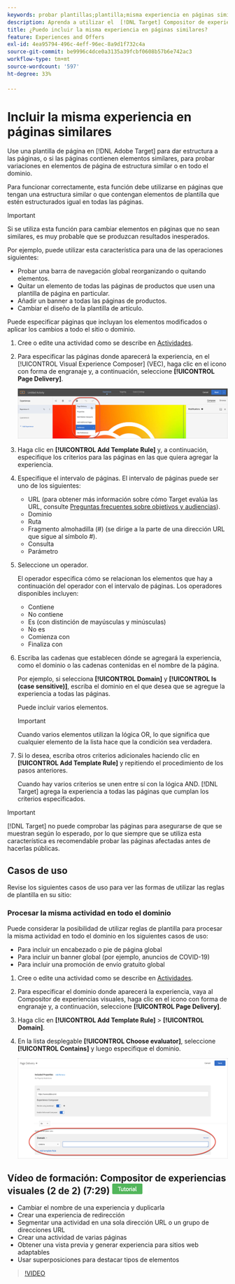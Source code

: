 ```yaml
---
keywords: probar plantillas;plantilla;misma experiencia en páginas similares;prueba de plantilla
description: Aprenda a utilizar el  [!DNL Target] Compositor de experiencias visuales (VEC) de Adobe para incluir la misma experiencia en varias páginas que tienen una estructura similar o que contienen los mismos elementos de .
title: ¿Puedo incluir la misma experiencia en páginas similares?
feature: Experiences and Offers
exl-id: 4ea95794-496c-4eff-96ec-8a9d1f732c4a
source-git-commit: be9996c4dce0a3135a39fcbf0608b57b6e742ac3
workflow-type: tm+mt
source-wordcount: '597'
ht-degree: 33%

---
```


# Incluir la misma experiencia en páginas similares

Use una plantilla de página en [!DNL Adobe Target] para dar estructura a las páginas, o si las páginas contienen elementos similares, para probar variaciones en elementos de página de estructura similar o en todo el dominio.

Para funcionar correctamente, esta función debe utilizarse en páginas que tengan una estructura similar o que contengan elementos de plantilla que estén estructurados igual en todas las páginas.

>[!IMPORTANT]
>
>Si se utiliza esta función para cambiar elementos en páginas que no sean similares, es muy probable que se produzcan resultados inesperados.

Por ejemplo, puede utilizar esta característica para una de las operaciones siguientes:

* Probar una barra de navegación global reorganizando o quitando elementos.
* Quitar un elemento de todas las páginas de productos que usen una plantilla de página en particular.
* Añadir un banner a todas las páginas de productos.
* Cambiar el diseño de la plantilla de artículo.

Puede especificar páginas que incluyan los elementos modificados o aplicar los cambios a todo el sitio o dominio.

1. Cree o edite una actividad como se describe en [Actividades](/help/main/c-activities/activities.md#concept_D317A95A1AB54674BA7AB65C7985BA03).

1. Para especificar las páginas donde aparecerá la experiencia, en el [!UICONTROL Visual Experience Composer] (VEC), haga clic en el icono con forma de engranaje y, a continuación, seleccione **[!UICONTROL Page Delivery]**.

   ![Icono de engranaje > Entrega de página](/help/main/c-experiences/c-visual-experience-composer/assets/icon-gear.png)

1. Haga clic en **[!UICONTROL Add Template Rule]** y, a continuación, especifique los criterios para las páginas en las que quiera agregar la experiencia.

1. Especifique el intervalo de páginas. El intervalo de páginas puede ser uno de los siguientes:

   * URL (para obtener más información sobre cómo Target evalúa las URL, consulte [Preguntas frecuentes sobre objetivos y audiencias](/help/main/c-target/c-troubleshooting-targets-and-audiences/troubleshooting-targets-and-audiences.md)).
   * Dominio
   * Ruta
   * Fragmento almohadilla (#) (se dirige a la parte de una dirección URL que sigue al símbolo #).
   * Consulta
   * Parámetro

1. Seleccione un operador.

   El operador especifica cómo se relacionan los elementos que hay a continuación del operador con el intervalo de páginas. Los operadores disponibles incluyen:

   * Contiene
   * No contiene
   * Es (con distinción de mayúsculas y minúsculas)
   * No es
   * Comienza con
   * Finaliza con

1. Escriba las cadenas que establecen dónde se agregará la experiencia, como el dominio o las cadenas contenidas en el nombre de la página.

   Por ejemplo, si selecciona **[!UICONTROL Domain]** y **[!UICONTROL Is (case sensitive)]**, escriba el dominio en el que desea que se agregue la experiencia a todas las páginas.

   Puede incluir varios elementos.

   >[!IMPORTANT]
   >
   >Cuando varios elementos utilizan la lógica OR, lo que significa que cualquier elemento de la lista hace que la condición sea verdadera.

1. Si lo desea, escriba otros criterios adicionales haciendo clic en **[!UICONTROL Add Template Rule]** y repitiendo el procedimiento de los pasos anteriores.

   Cuando hay varios criterios se unen entre sí con la lógica AND. [!DNL Target] agrega la experiencia a todas las páginas que cumplan los criterios especificados.

>[!IMPORTANT]
>
> [!DNL Target] no puede comprobar las páginas para asegurarse de que se muestran según lo esperado, por lo que siempre que se utiliza esta característica es recomendable probar las páginas afectadas antes de hacerlas públicas.

## Casos de uso

Revise los siguientes casos de uso para ver las formas de utilizar las reglas de plantilla en su sitio:

### Procesar la misma actividad en todo el dominio

Puede considerar la posibilidad de utilizar reglas de plantilla para procesar la misma actividad en todo el dominio en los siguientes casos de uso:

* Para incluir un encabezado o pie de página global
* Para incluir un banner global (por ejemplo, anuncios de COVID-19)
* Para incluir una promoción de envío gratuito global

1. Cree o edite una actividad como se describe en [Actividades](/help/main/c-activities/activities.md#concept_D317A95A1AB54674BA7AB65C7985BA03).

1. Para especificar el dominio donde aparecerá la experiencia, vaya al Compositor de experiencias visuales, haga clic en el icono con forma de engranaje y, a continuación, seleccione **[!UICONTROL Page Delivery]**.

1. Haga clic en **[!UICONTROL Add Template Rule]** > **[!UICONTROL Domain]**.

1. En la lista desplegable **[!UICONTROL Choose evaluator]**, seleccione **[!UICONTROL Contains]** y luego especifique el dominio.

   ![El dominio contiene](/help/main/c-experiences/c-visual-experience-composer/assets/domain-template-rule.png)

## Vídeo de formación: Compositor de experiencias visuales (2 de 2) (7:29) ![Distintivo de tutorial](/help/main/assets/tutorial.png)

* Cambiar el nombre de una experiencia y duplicarla
* Crear una experiencia de redirección
* Segmentar una actividad en una sola dirección URL o un grupo de direcciones URL
* Crear una actividad de varias páginas
* Obtener una vista previa y generar experiencia para sitios web adaptables
* Usar superposiciones para destacar tipos de elementos

>[!VIDEO](https://video.tv.adobe.com/v/17401)
